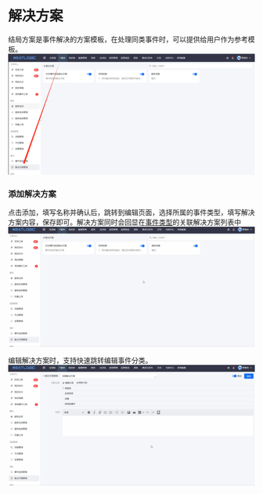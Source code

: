 # 解决方案
结局方案是事件解决的方案模板，在处理同类事件时，可以提供给用户作为参考模板。
![](images/solution.png)

### 添加解决方案
点击添加，填写名称并确认后，跳转到编辑页面，选择所属的事件类型，填写解决方案内容，保存即可。解决方案同时会回显在[事件类型](../事件/事件类型管理.md)的关联解决方案列表中
![](images/add_solution.gif)

编辑解决方案时，支持快速跳转编辑事件分类。
![](images/edit_event_type.gif)
